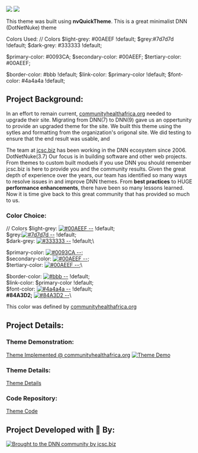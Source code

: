[![](https://jewettcitysoftwarecorporation.github.io/TOSPS_Theme/img/Badge-18.png)](https://jewettcitysoftwarecorporation.github.io/TOSPS_Theme/index.html)  [![](https:/jewettcitysoftwarecorporation.github.io/TOSPS_Theme/img/tosps_logo-t.png)](https://jewettcitysoftwarecorporation.github.io/TOSPS_Theme/ScreenShots.html)  



This theme was built using **nvQuickTheme**.  This is a great minimalist DNN (DotNetNuke) theme

Colors Used: 
// Colors
$light-grey: #00AEEF !default;
$grey:#7d7d7d !default;
$dark-grey: #333333 !default;

$primary-color: #0093CA;
$secondary-color: #00AEEF;
$tertiary-color: #00AEEF;

$border-color: #bbb !default;
$link-color: $primary-color !default;
$font-color: #4a4a4a !default;

## Project Background:
In an effort to remain current, [communityhealthafrica.org](http://communityhealthafrica.org) needed to upgrade their site.  Migrating from DNN(7) to DNN(9) gave us an oppertunity to provide an upgraded theme for the site.  We built this theme using the sytles and formatting from the organization's origonal site.  We did testing to ensure that the end result was usable, and 


The team at [jcsc.biz](http://jcsc.biz) has been working in the DNN ecosystem since 2006. DotNetNuke(3.7)  Our focus is in building software and other web projects.  From themes to custom built moduels if you use DNN you should remember jcsc.biz is here to provide you and the community results.  Given the great depth of experience over the years, our team has identified so many ways to resolve issues in and improve DNN themes.  From **best practices** to HUGE **performance enhancements**, there have been so many lessons learned.  Now it is time give back to this great community that has provided so much to us.

### Color Choice:
// Colors
$light-grey: [![#00AEEF  --  ](https://www.colorhexa.com/00AEEF.png)](https://www.colorhexa.com/00AEEF) !default;\
$grey:[![#7d7d7d  --  ](https://www.colorhexa.com/7d7d7d.png)](https://www.colorhexa.com/7d7d7d) !default;\
$dark-grey: [![#333333  --  ](https://www.colorhexa.com/333333.png)](https://www.colorhexa.com/333333) !default;\

$primary-color: [![#0093CA  --  ](https://www.colorhexa.com/0093CA.png)](https://www.colorhexa.com/0093CA);\
$secondary-color: [![#00AEEF  --  ](https://www.colorhexa.com/00AEEF.png)](https://www.colorhexa.com/00AEEF);\
$tertiary-color: [![#00AEEF  --  ](https://www.colorhexa.com/00AEEF.png)](https://www.colorhexa.com/00AEEF);\

$border-color: [![#bbb  --  ](https://www.colorhexa.com/bbb.png)](https://www.colorhexa.com/bbb) !default;\
$link-color: $primary-color !default;\
$font-color: [![#4a4a4a  --  ](https://www.colorhexa.com/4a4a4a.png)](https://www.colorhexa.com/4a4a4a) !default;\
**#84A3D2;**   [![#84A3D2  --  ](https://www.colorhexa.com/84a3d2.png)](https://www.colorhexa.com/84a3d2)\

This color was defined by [communityhealthafrica.org](http://communityhealthafrica.org) 


## Project Details:
### Theme Demonstration:
[Theme Implemented @ communityhealthafrica.org](https://www.communityhealthafrica.org) [![Theme Demo](https://jewettcitysoftwarecorporation.github.io/communityhealthafrica.org/img/CHAPS.jpg)](https://www.communityhealthafrica.org)

### Theme Details:
[Theme Details](https://jewettcitysoftwarecorporation.github.io/communityhealthafrica.org/)
 
### Code Repository:
[Theme Code](https://github.com/JewettCitySoftwareCorporation/communityhealthafrica.org)
  
  

## Project Developed with &#x1F499; By:

[![Brought to the DNN community by jcsc.biz](http://jcsc.biz/Portals/5/JCSC-R.png)](http://jcsc.biz)
